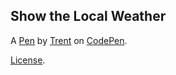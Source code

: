 Show the Local Weather
----------------------


A [Pen](https://codepen.io/ttorkar/pen/OjwwOq) by [Trent](https://codepen.io/ttorkar) on [CodePen](https://codepen.io).

[License](https://codepen.io/ttorkar/pen/OjwwOq/license).
